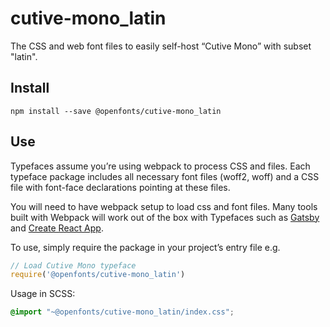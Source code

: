 
# cutive-mono_latin

The CSS and web font files to easily self-host “Cutive Mono” with subset "latin".

## Install

`npm install --save @openfonts/cutive-mono_latin`

## Use

Typefaces assume you’re using webpack to process CSS and files. Each typeface
package includes all necessary font files (woff2, woff) and a CSS file with
font-face declarations pointing at these files.

You will need to have webpack setup to load css and font files. Many tools built
with Webpack will work out of the box with Typefaces such as [Gatsby](https://github.com/gatsbyjs/gatsby)
and [Create React App](https://github.com/facebookincubator/create-react-app).

To use, simply require the package in your project’s entry file e.g.

```javascript
// Load Cutive Mono typeface
require('@openfonts/cutive-mono_latin')
```

Usage in SCSS:
```scss
@import "~@openfonts/cutive-mono_latin/index.css";
```
